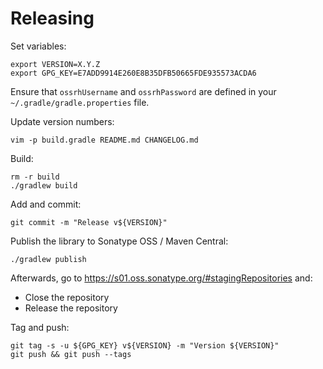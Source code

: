 # Releasing

Set variables:

    export VERSION=X.Y.Z
    export GPG_KEY=E7ADD9914E260E8B35DFB50665FDE935573ACDA6

Ensure that `ossrhUsername` and `ossrhPassword` are defined in your
`~/.gradle/gradle.properties` file.

Update version numbers:

    vim -p build.gradle README.md CHANGELOG.md

Build:

    rm -r build
    ./gradlew build

Add and commit:

    git commit -m "Release v${VERSION}"

Publish the library to Sonatype OSS / Maven Central:

    ./gradlew publish

Afterwards, go to https://s01.oss.sonatype.org/#stagingRepositories and:

- Close the repository
- Release the repository

Tag and push:

    git tag -s -u ${GPG_KEY} v${VERSION} -m "Version ${VERSION}"
    git push && git push --tags
